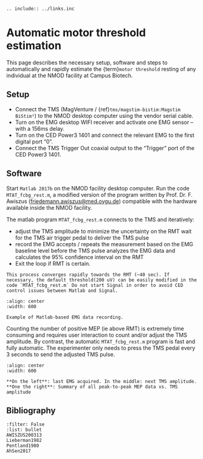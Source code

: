 
```{eval-rst}
.. include:: ../links.inc
```
# Automatic motor threshold estimation

This page describes the necessary setup, software and steps to automatically and rapidly estimate the {term}`motor threshold` resting  of any individual at the NMOD facility at Campus Biotech.

## Setup

- Connect the TMS (MagVenture / {ref}`tms/magstim-bistim:Magstim BiStim²`) to the NMOD desktop computer using the vendor serial cable.
- Turn on the EMG desktop WIFI receiver and activate one EMG sensor – with a 156ms delay.
- Turn on the CED Power3 1401 and connect the relevant EMG to the first digital port “0”.
- Connect the TMS Trigger Out coaxial output to the “Trigger” port of the CED Power3 1401.

## Software

Start `Matlab 2017b` on the NMOD facility desktop computer.
Run the code `MTAT_fcbg_rest.m`, a modified version of the program written by Prof. Dr. F. Awiszus ([friedemann.awiszus@med.ovgu.de](friedemann.awiszus@med.ovgu.de)) compatible with the hardware available inside the NMOD facility.
 

The matlab program `MTAT_fcbg_rest.m` connects to the TMS and iteratively:
- adjust the TMS amplitude to minimize the uncertainty on the RMT wait for the TMS air trigger pedal to deliver the TMS pulse
- record the EMG accepts / repeats the measurement based on the EMG baseline level before the TMS pulse analyzes the EMG data and calculates the 95% confidence interval on the RMT
- Exit the loop if RMT is certain.
 

```{note}
This process converges rapidly towards the RMT (~40 sec). If necessary, the default threshold(200 uV) can be easily modified in the code `MTAT_fcbg_rest.m` Do not start Signal in order to avoid CED control issues between Matlab and Signal.
```

```{figure} ../_static/motor/Tuto_MTAT_1.png
:align: center
:width: 600

Example of Matlab-based EMG data recording.
```

Counting the number of positive MEP (ie above RMT) is extremely time consuming and requires user interaction to count and/or adjust the TMS amplitude.
By contrast, the automatic `MTAT_fcbg_rest.m` program is fast and fully automatic. The experimenter only needs to press the TMS pedal every 3 seconds to send the adjusted TMS pulse.

```{figure} ../_static/motor/Tuto_MTAT_2-980x530.png
:align: center
:width: 600

**On the left**: last EMG acquired. In the middle: next TMS amplitude. **One the right**: Summary of all peak-to-peak MEP data vs. TMS amplitude
```


## Bibliography
```{bibliography}
:filter: False
:list: bullet
AWISZUS200313
Lieberman1982
Pentland1980
AhSen2017
```